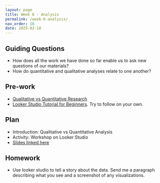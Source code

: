 ```yaml
---
layout: page
title: Week 6 - Analysis
permalink: /week-6-analysis/
nav_order: 16
date: 2025-02-18
---
```


## Guiding Questions

* How does all the work we have done so far enable us to ask new questions of our materials?
* How do quantitative and qualitative analyses relate to one another?

## Pre-work

* [Qualitative vs Quantitative Research](https://www.lyssna.com/blog/qualitative-vs-quantitative-research/)
* [Looker Studio Tutorial for Beginners](https://www.youtube.com/watch?v=Coe_f79Xc2o). Try to follow on your own.

## Plan

* Introduction: Qualitative vs Quantitative Analysis
* Activity: Workshop on Looker Studio
* [Slides linked here](/resources/week-6/analysis.pptx)

## Homework

* Use looker studio to tell a story about the data. Send me a paragraph describing what you see and a screenshot of any visualizations.